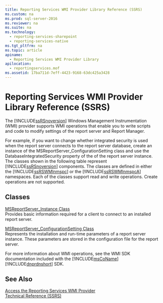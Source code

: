 ```yaml
---
title: Reporting Services WMI Provider Library Reference (SSRS)
ms.custom: na
ms.prod: sql-server-2016
ms.reviewer: na
ms.suite: na
ms.technology: 
  - reporting-services-sharepoint
  - reporting-services-native
ms.tgt_pltfrm: na
ms.topic: article
apiname: 
  - Reporting Services WMI Provider Library
apilocation: 
  - reportingservices.mof
ms.assetid: 17ba711d-7eff-4423-9168-63dc425a3428
---
```

# Reporting Services WMI Provider Library Reference (SSRS)
  The [!INCLUDE[ssRSnoversion](../../Topics/TopicNameContainA/includes/ssRSnoversion_md.md)] Windows Management Instrumentation (WMI) provider supports WMI operations that enable you to write scripts and code to modify settings of the report server and Report Manager.  
  
 For example, if you want to change whether integrated security is used when the report server connects to the report server database, create an instance of the MSReportServer_ConfigurationSetting class and use the DatabaseIntegratedSecurity property of the of the report server instance. The classes shown in the following table represent [!INCLUDE[ssRSnoversion](../../Topics/TopicNameContainA/includes/ssRSnoversion_md.md)] components. The classes are defined in either the [!INCLUDE[ssRSWMInmspc](../../Topics/TopicNameNotContainA/includes/ssRSWMInmspc_md.md)] or the [!INCLUDE[ssRSWMInmspcA](../../Topics/TopicNameNotContainA/includes/ssRSWMInmspcA_md.md)] namespaces. Each of the classes support read and write operations. Create operations are not supported.  
  
## Classes  
 [MSReportServer_Instance Class](../../Topics/TopicNameNotContainA/MSReportServer_Instance-Class.md)  
 Provides basic information required for a client to connect to an installed report server.  
  
 [MSReportServer_ConfigurationSetting Class](../../Topics/TopicNameNotContainA/MSReportServer_ConfigurationSetting-Class.md)  
 Represents the installation and run-time parameters of a report server instance. These parameters are stored in the configuration file for the report server.  
  
 For more information about WMI operations, see the WMI SDK documentation included with the [!INCLUDE[msCoName](../../Topics/TopicNameContainA/includes/msCoName_md.md)] [!INCLUDE[dnprdnshort](../../Topics/TopicNameContainA/includes/dnprdnshort_md.md)] SDK.  
  
## See Also  
 [Access the Reporting Services WMI Provider](../../Topics/TopicNameNotContainA/Access-the-Reporting-Services-WMI-Provider.md)   
 [Technical Reference &#40;SSRS&#41;](../../Topics/TopicNameNotContainA/Technical-Reference--SSRS-.md)  
  
  